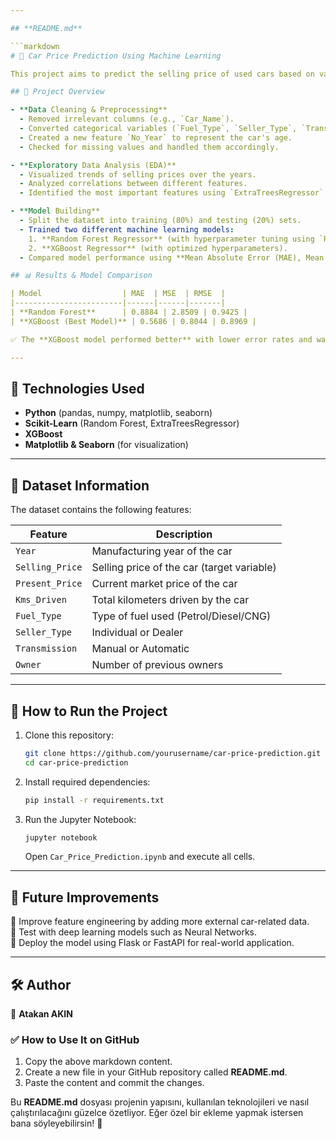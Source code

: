 ```yaml
---

## **README.md**

```markdown
# 🚗 Car Price Prediction Using Machine Learning

This project aims to predict the selling price of used cars based on various factors such as age, kilometers driven, fuel type, seller type, and transmission. The dataset includes information about multiple car models and their corresponding selling prices.

## 📌 Project Overview

- **Data Cleaning & Preprocessing**
  - Removed irrelevant columns (e.g., `Car_Name`).
  - Converted categorical variables (`Fuel_Type`, `Seller_Type`, `Transmission`) into numerical values.
  - Created a new feature `No_Year` to represent the car's age.
  - Checked for missing values and handled them accordingly.

- **Exploratory Data Analysis (EDA)**
  - Visualized trends of selling prices over the years.
  - Analyzed correlations between different features.
  - Identified the most important features using `ExtraTreesRegressor`.

- **Model Building**
  - Split the dataset into training (80%) and testing (20%) sets.
  - Trained two different machine learning models:
    1. **Random Forest Regressor** (with hyperparameter tuning using `RandomizedSearchCV`).
    2. **XGBoost Regressor** (with optimized hyperparameters).
  - Compared model performance using **Mean Absolute Error (MAE), Mean Squared Error (MSE), and Root Mean Squared Error (RMSE).**

## 📊 Results & Model Comparison

| Model                  | MAE  | MSE  | RMSE  |
|------------------------|------|------|-------|
| **Random Forest**      | 0.8884 | 2.8509 | 0.9425 |
| **XGBoost (Best Model)** | 0.5686 | 0.8044 | 0.8969 |

✅ The **XGBoost model performed better** with lower error rates and was chosen as the final model for car price prediction.

---
```


## 🔧 Technologies Used

- **Python** (pandas, numpy, matplotlib, seaborn)
- **Scikit-Learn** (Random Forest, ExtraTreesRegressor)
- **XGBoost**
- **Matplotlib & Seaborn** (for visualization)

---

## 📂 Dataset Information

The dataset contains the following features:

| Feature         | Description |
|---------------|-------------|
| `Year`         | Manufacturing year of the car |
| `Selling_Price` | Selling price of the car (target variable) |
| `Present_Price` | Current market price of the car |
| `Kms_Driven`   | Total kilometers driven by the car |
| `Fuel_Type`    | Type of fuel used (Petrol/Diesel/CNG) |
| `Seller_Type`  | Individual or Dealer |
| `Transmission` | Manual or Automatic |
| `Owner`       | Number of previous owners |

---

## 📌 How to Run the Project

1. Clone this repository:
   ```bash
   git clone https://github.com/yourusername/car-price-prediction.git
   cd car-price-prediction
   ```

2. Install required dependencies:
   ```bash
   pip install -r requirements.txt
   ```

3. Run the Jupyter Notebook:
   ```bash
   jupyter notebook
   ```
   Open `Car_Price_Prediction.ipynb` and execute all cells.

---

## 📢 Future Improvements

🔹 Improve feature engineering by adding more external car-related data.  
🔹 Test with deep learning models such as Neural Networks.  
🔹 Deploy the model using Flask or FastAPI for real-world application.  

---

## 🛠 Author

👤 **Atakan AKIN**  

### ✅ **How to Use It on GitHub**
1. Copy the above markdown content.
2. Create a new file in your GitHub repository called **README.md**.
3. Paste the content and commit the changes.

Bu **README.md** dosyası projenin yapısını, kullanılan teknolojileri ve nasıl çalıştırılacağını güzelce özetliyor. Eğer özel bir ekleme yapmak istersen bana söyleyebilirsin! 🚀
